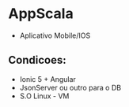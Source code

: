 # AppScala
- Aplicativo Mobile/IOS

## Condicoes: 
- Ionic 5 + Angular 
- JsonServer ou outro para o DB
- S.O Linux - VM

